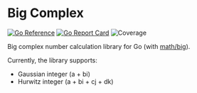 # Big Complex

[![Go Reference](https://pkg.go.dev/badge/github.com/tommytim0515/go-bigcomplex.svg)](https://pkg.go.dev/github.com/tommytim0515/go-bigcomplex)
[![Go Report Card](https://goreportcard.com/badge/github.com/tommytim0515/go-bigcomplex)](https://goreportcard.com/report/github.com/tommytim0515/go-bigcomplex)
![Coverage](https://img.shields.io/badge/Coverage-42.3%25-yellow)

Big complex number calculation library for Go (with [math/big](https://pkg.go.dev/math/big)).

Currently, the library supports:
- Gaussian integer (a + bi)
- Hurwitz integer (a + bi + cj + dk)
